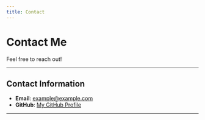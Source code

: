 ```yaml
---
title: Contact
---
```

# Contact Me

Feel free to reach out!

---

## Contact Information

- **Email**: example@example.com
- **GitHub**: [My GitHub Profile](https://github.com)

---
